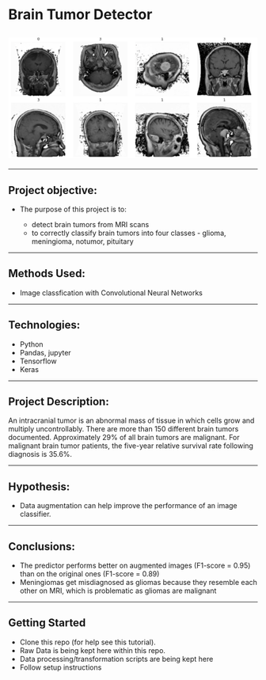 # Brain Tumor Detector

![alt text](https://github.com/zuzanadostalova/Brain-Tumor-Detector/blob/main/Screenshot%202022-05-09%20at%2014.55.31.png)
-------------------------------------------------------------------------------------------------------------------------------------------------------
-------------------------------------------------------------------------------------------------------------------------------------------------------
## Project objective:

- The purpose of this project is to:

    - detect brain tumors from MRI scans 
    - to correctly classify brain tumors into four classes - glioma, meningioma, notumor, pituitary

-------------------------------------------------------------------------------------------------------------------------------------------------------
## Methods Used:

- Image classfication with Convolutional Neural Networks

-------------------------------------------------------------------------------------------------------------------------------------------------------
## Technologies:

- Python
- Pandas, jupyter
- Tensorflow
- Keras

-------------------------------------------------------------------------------------------------------------------------------------------------------
## Project Description:

An intracranial tumor is an abnormal mass of tissue in which cells grow and multiply uncontrollably. There are more than 150 different brain tumors documented. Approximately 29% of all brain tumors are malignant. For malignant brain tumor patients, the five-year relative survival rate following diagnosis is 35.6%.

-------------------------------------------------------------------------------------------------------------------------------------------------------
## Hypothesis:

- Data augmentation can help improve the performance of an image classifier.

-------------------------------------------------------------------------------------------------------------------------------------------------------
## Conclusions:

- The predictor performs better on augmented images (F1-score = 0.95) than on the original ones (F1-score = 0.89)
- Meningiomas get misdiagnosed as gliomas because they resemble each other on MRI, which is problematic as gliomas are malignant 

-------------------------------------------------------------------------------------------------------------------------------------------------------
## Getting Started

- Clone this repo (for help see this tutorial).
- Raw Data is being kept here within this repo.
- Data processing/transformation scripts are being kept here
- Follow setup instructions
